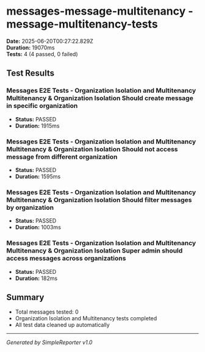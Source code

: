 # messages-message-multitenancy - message-multitenancy-tests

**Date:** 2025-06-20T00:27:22.829Z  
**Duration:** 19070ms  
**Tests:** 4 (4 passed, 0 failed)

## Test Results


### Messages E2E Tests - Organization Isolation and Multitenancy Multitenancy & Organization Isolation Should create message in specific organization
- **Status:** PASSED
- **Duration:** 1915ms



### Messages E2E Tests - Organization Isolation and Multitenancy Multitenancy & Organization Isolation Should not access message from different organization
- **Status:** PASSED
- **Duration:** 1595ms



### Messages E2E Tests - Organization Isolation and Multitenancy Multitenancy & Organization Isolation Should filter messages by organization
- **Status:** PASSED
- **Duration:** 1003ms



### Messages E2E Tests - Organization Isolation and Multitenancy Multitenancy & Organization Isolation Super admin should access messages across organizations
- **Status:** PASSED
- **Duration:** 182ms



## Summary

- Total messages tested: 0
- Organization Isolation and Multitenancy tests completed
- All test data cleaned up automatically

---
*Generated by SimpleReporter v1.0*
